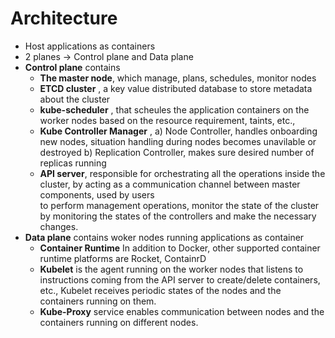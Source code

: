 
# Architecture

- Host applications as containers 
- 2 planes -> Control plane and Data plane
- **Control plane** contains 
    - **The master node**, which manage, plans, schedules, monitor nodes
    - **ETCD cluster** , a key value distributed database to store metadata about the cluster
    - **kube-scheduler** , that scheules the application containers on the worker nodes based on the resource requirement, taints, etc., 
    - **Kube Controller Manager** ,
        a) Node Controller, handles onboarding new nodes, situation handling during nodes becomes unavilable or destroyed
        b) Replication Controller, makes sure desired number of replicas running
    - **API server**, responsible for orchestrating all the operations inside the cluster, by acting as a communication channel between master components, used by users    
      to perform management operations, monitor the state of the cluster by monitoring the states of the controllers and make the necessary changes.
- **Data plane** contains woker nodes running applications as container
    - **Container Runtime** In addition to Docker, other supported container runtime platforms are Rocket, ContainrD
    - **Kubelet** is the agent running on the worker nodes that listens to instructions coming from the API server to create/delete containers, etc., Kubelet receives periodic states of the nodes and the containers running on them. 
    - **Kube-Proxy** service enables communication between nodes and the containers running on different nodes. 
    



